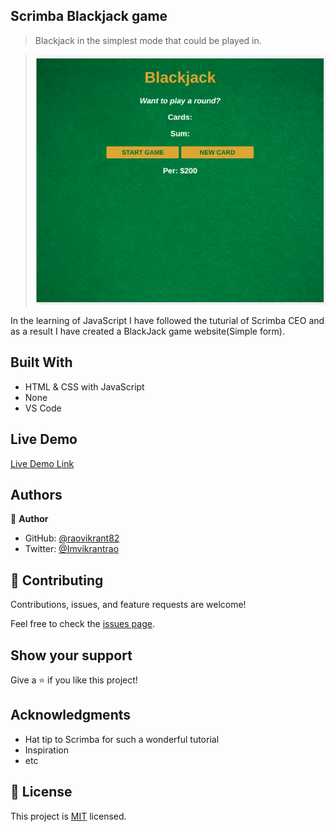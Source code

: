 ## Scrimba Blackjack game

> Blackjack in the simplest mode that could be played in.

> ![screenshot](./assets/Screenshot.png)

In the learning of JavaScript I have followed the tuturial of Scrimba CEO and as a result I have created a BlackJack game website(Simple form).

## Built With

- HTML & CSS with JavaScript
- None
- VS Code

## Live Demo

[Live Demo Link](https://raovikrant82.github.io/Scrimba-Blackjack_game/)

## Authors

👤 **Author**

- GitHub: [@raovikrant82](https://github.com/raovikrant82)
- Twitter: [@Imvikrantrao](https://twitter.com/Imvikrantrao)

## 🤝 Contributing

Contributions, issues, and feature requests are welcome!

Feel free to check the [issues page](../../issues/).

## Show your support

Give a ⭐️ if you like this project!

## Acknowledgments

- Hat tip to Scrimba for such a wonderful tutorial
- Inspiration
- etc

## 📝 License

This project is [MIT](./MIT.md) licensed.